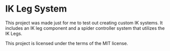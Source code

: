 # IK Leg System
This project was made just for me to test out creating custom IK systems. It includes an IK leg component and a spider controller system that utilizes the IK Legs.






This project is licensed under the terms of the MIT license.